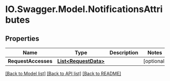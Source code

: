 # IO.Swagger.Model.NotificationsAttributes
## Properties

Name | Type | Description | Notes
------------ | ------------- | ------------- | -------------
**RequestAccesses** | [**List&lt;RequestData&gt;**](RequestData.md) |  | [optional] 

[[Back to Model list]](../README.md#documentation-for-models) [[Back to API list]](../README.md#documentation-for-api-endpoints) [[Back to README]](../README.md)

